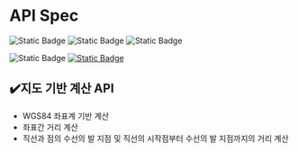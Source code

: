 # API Spec
![Static Badge](https://img.shields.io/badge/java-v17-blue) ![Static Badge](https://img.shields.io/badge/springboot-v3.3.1-blue) ![Static Badge](https://img.shields.io/badge/lombok-v1.18.30-blue)

![Static Badge](https://img.shields.io/badge/API-v1.0.0-green) [![Static Badge](https://img.shields.io/badge/welcome-aljjabaegi.tistory.com-hotpink)](http://aljjabaegi.tistory.com)

## :heavy_check_mark:지도 기반 계산 API

- WGS84 좌표계 기반 계산
- 좌표간 거리 계산
- 직선과 점의 수선의 발 지점 및 직선의 시작점부터 수선의 발 지점까지의 거리 계산
